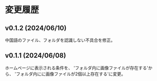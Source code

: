 # 変更履歴

## v0.1.2 (2024/06/10)
中国語のファイル、フォルダを認識しない不具合を修正。

## v0.1.1 (2024/06/08)
ホームページに表示される条件を、
'フォルダ内に画像ファイルが存在する'から、
'フォルダ内にに画像ファイルが2個以上存在する'に変更。